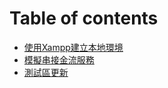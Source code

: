 # Table of contents

* [使用Xampp建立本地環境](README.md)
* [模擬串接金流服務](mo-ni-chuan-jie-jin-liu-fu-wu.md)
* [測試區更新](ce-shi-qu-geng-xin.md)
